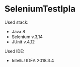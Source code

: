 # SeleniumTestIpla

Used stack:
- Java 8
- Selenium v.3,14
- JUnit v.4,12

Used IDE:
- IntelliJ IDEA 2018.3.4
